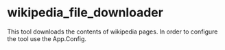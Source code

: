 # wikipedia_file_downloader
This tool downloads the contents of wikipedia pages. In order to configure the tool use the App.Config.
